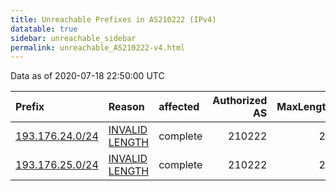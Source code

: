 ```yaml
---
title: Unreachable Prefixes in AS210222 (IPv4)
datatable: true
sidebar: unreachable_sidebar
permalink: unreachable_AS210222-v4.html
---
```


Data as of 2020-07-18 22:50:00 UTC


<div class="datatable-begin"></div>

| Prefix                                                   | Reason                                                                                                     | affected   |   Authorized AS |   MaxLength | Anchor                                         |   unreachable /24s |
|:---------------------------------------------------------|:-----------------------------------------------------------------------------------------------------------|:-----------|----------------:|------------:|:-----------------------------------------------|-------------------:|
| [193.176.24.0/24](https://stat.ripe.net/193.176.24.0/24) | [INVALID LENGTH](https://rpki-validator.ripe.net/announcement-preview?asn=AS210222&prefix=193.176.24.0/24) | complete   |          210222 |          22 | [RIPE](unreachable_RIPE_NCC_RPKI_Root-v4.html) |                  1 |
| [193.176.25.0/24](https://stat.ripe.net/193.176.25.0/24) | [INVALID LENGTH](https://rpki-validator.ripe.net/announcement-preview?asn=AS210222&prefix=193.176.25.0/24) | complete   |          210222 |          22 | [RIPE](unreachable_RIPE_NCC_RPKI_Root-v4.html) |                  1 |

<div class="datatable-end"></div>